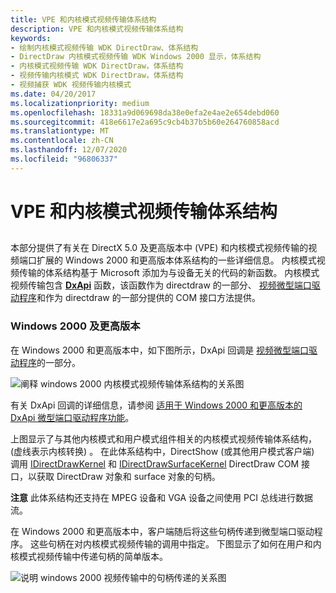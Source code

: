 ```yaml
---
title: VPE 和内核模式视频传输体系结构
description: VPE 和内核模式视频传输体系结构
keywords:
- 绘制内核模式视频传输 WDK DirectDraw、体系结构
- DirectDraw 内核模式视频传输 WDK Windows 2000 显示，体系结构
- 内核模式视频传输 WDK DirectDraw，体系结构
- 视频传输内核模式 WDK DirectDraw，体系结构
- 视频捕获 WDK 视频传输内核模式
ms.date: 04/20/2017
ms.localizationpriority: medium
ms.openlocfilehash: 18331a9d069698da38e0efa2e4ae2e654debd060
ms.sourcegitcommit: 418e6617e2a695c9cb4b37b5b60e264760858acd
ms.translationtype: MT
ms.contentlocale: zh-CN
ms.lasthandoff: 12/07/2020
ms.locfileid: "96806337"
---
```

# <a name="vpe-and-kernel-mode-video-transport-architecture"></a>VPE 和内核模式视频传输体系结构


## <span id="ddk_vpe_and_kernel_mode_video_transport_architecture_gg"></span><span id="DDK_VPE_AND_KERNEL_MODE_VIDEO_TRANSPORT_ARCHITECTURE_GG"></span>


本部分提供了有关在 DirectX 5.0 及更高版本中 (VPE) 和内核模式视频传输的视频端口扩展的 Windows 2000 和更高版本体系结构的一些详细信息。 内核模式视频传输的体系结构基于 Microsoft 添加为与设备无关的代码的新函数。 内核模式视频传输包含 [**DxApi**](/windows-hardware/drivers/ddi/dxapi/nf-dxapi-dxapi) 函数，该函数作为 directdraw 的一部分、 [视频微型端口驱动程序](video-miniport-drivers-in-the-windows-2000-display-driver-model.md)和作为 directdraw 的一部分提供的 COM 接口方法提供。

### <a name="span-idwindows_2000_and_laterspanspan-idwindows_2000_and_laterspanwindows-2000-and-later"></a><span id="windows_2000_and_later"></span><span id="WINDOWS_2000_AND_LATER"></span>Windows 2000 及更高版本

在 Windows 2000 和更高版本中，如下图所示，DxApi 回调是 [视频微型端口驱动程序](video-miniport-drivers-in-the-windows-2000-display-driver-model.md)的一部分。

![阐释 windows 2000 内核模式视频传输体系结构的关系图](images/ddfg011.png)

有关 DxApi 回调的详细信息，请参阅 [适用于 Windows 2000 和更高版本的 DxApi 微型端口驱动程序功能](dxapi-miniport-driver-functions-for-windows-2000-and-later.md)。

上图显示了与其他内核模式和用户模式组件相关的内核模式视频传输体系结构， (虚线表示内核转换) 。 在此体系结构中，DirectShow (或其他用户模式客户端) 调用 [IDirectDrawKernel](/windows-hardware/drivers/ddi/index) 和 [IDirectDrawSurfaceKernel](/windows-hardware/drivers/ddi/index) DirectDraw COM 接口，以获取 DirectDraw 对象和 surface 对象的句柄。

**注意**   此体系结构还支持在 MPEG 设备和 VGA 设备之间使用 PCI 总线进行数据流。

 

在 Windows 2000 和更高版本中，客户端随后将这些句柄传递到微型端口驱动程序。 这些句柄在对内核模式视频传输的调用中指定。 下图显示了如何在用户和内核模式视频传输中传递句柄的简单版本。

![说明 windows 2000 视频传输中的句柄传递的关系图](images/ddfg012.png)

 

